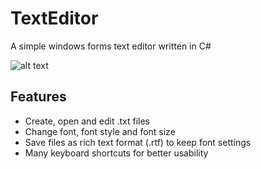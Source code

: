 # TextEditor
A simple windows forms text editor written in C#

![alt text](https://raw.githubusercontent.com/JulianG97/TextEditor/master/TextEditor/TextEditor.ico)

## Features
* Create, open and edit .txt files
* Change font, font style and font size
* Save files as rich text format (.rtf) to keep font settings
* Many keyboard shortcuts for better usability
